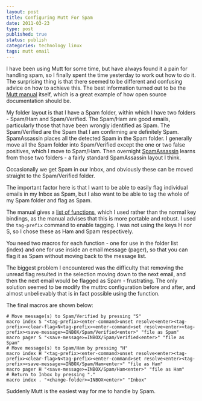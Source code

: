 ```yaml
--- 
layout: post 
title: Configuring Mutt For Spam
date: 2011-03-23
type: post 
published: true 
status: publish
categories: technology linux
tags: mutt email
---
```


I have been using Mutt for some time, but have always found it a pain
for handling spam, so I finally spent the time yesterday to work out how
to do it. The surprising thing is that there seemed to be different and
confusing advice on how to achieve this. The best information turned out
to be the [Mutt manual](http://wiki.mutt.org/?MuttGuide/Macros) itself,
which is a great example of how open source documentation should be.

<!--more-->

My folder layout is that I have a Spam folder, within which I have two
folders - Spam/Ham and Spam/Verified. The Spam/Ham are good emails,
particularly those that have been wrongly identified as Spam. The
Spam/Verified are the Spam that I am confirming are definitely Spam.
SpamAssassin places all the detected Spam in the Spam folder. I
generally move all the Spam folder into Spam/Verified except the one or
two false positives, which I move to Spam/Ham. Then overnight
[SpamAssassin](http://spamassassin.apache.org/) learns from those two
folders - a fairly standard SpamAssassin layout I think.

Occasionally we get Spam in our Inbox, and obviously these can be moved
straight to the Spam/Verified folder.

The important factor here is that I want to be able to easily flag
individual emails in my Inbox as Spam, but I also want to be able to tag
the whole of my Spam folder and flag as Spam.

The manual gives a [list of functions](http://www.mutt.org/doc/devel/manual.html#functions), which I
used rather than the normal key bindings, as the manual advises that
this is more portable and robust. I used the `tag-prefix` command to
enable tagging. I was not using the keys H nor S, so I chose these as
Ham and Spam respectively.

You need two macros for each function - one for use in the folder list
(index) and one for use inside an email message (pager), so that you can
flag it as Spam without moving back to the message list.

The biggest problem I encountered was the difficulty that removing the
unread flag resulted in the selection moving down to the next email, and
then the next email would be flagged as Spam - frustrating. The only
solution seemed to be modify the muttrc configuration before and after,
and almost unbelievably that is in fact possible using the function.

The final macros are shown below:

    # Move message(s) to Spam/Verified by pressing "S"
    macro index S "<tag-prefix><enter-command>unset resolve<enter><tag-prefix><clear-flag>N<tag-prefix><enter-command>set resolve<enter><tag-prefix><save-message>=INBOX/Spam/Verified<enter>" "file as Spam"
    macro pager S "<save-message>=INBOX/Spam/Verified<enter>" "file as Spam"
    # Move message(s) to Spam/Ham by pressing "H"
    macro index H "<tag-prefix><enter-command>unset resolve<enter><tag-prefix><clear-flag>N<tag-prefix><enter-command>set resolve<enter><tag-prefix><save-message>=INBOX/Spam/Ham<enter>" "file as Ham"
    macro pager H "<save-message>=INBOX/Spam/Ham<enter>" "file as Ham"
    # Return to Inbox by pressing "."
    macro index . "<change-folder>=INBOX<enter>" "Inbox"

Suddenly Mutt is the easiest way for me to handle by Spam.

